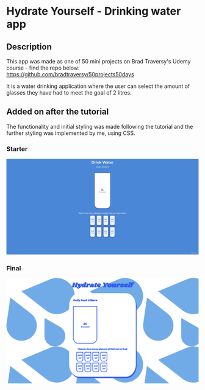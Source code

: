 # Hydrate Yourself - Drinking water app 

## Description

This app was made as one of 50 mini projects on Brad Traversy's Udemy course - find the repo below:
https://github.com/bradtraversy/50projects50days

It is a water drinking application where the user can select the amount of glasses they have had to meet the goal of 2 litres. 

## Added on after the tutorial

The functionality and initial styling was made following the tutorial and the further styling was implemented by me, using CSS. 

### Starter

![Starter](images/starter.png "Starter")

### Final

![final](images/final.png "Final")